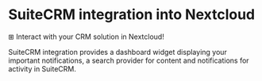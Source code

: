 # SuiteCRM integration into Nextcloud

⊞ Interact with your CRM solution in Nextcloud!

SuiteCRM integration provides a dashboard widget displaying your important notifications,
a search provider for content and notifications for activity in SuiteCRM.
